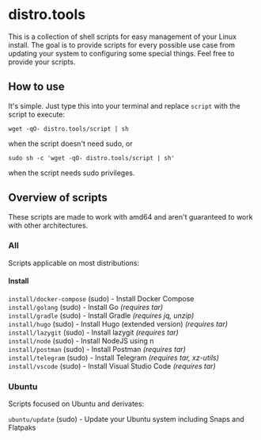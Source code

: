 # distro.tools

This is a collection of shell scripts for easy management of your Linux install. The goal is to provide scripts for every possible use case from updating your system to configuring some special things. Feel free to provide your scripts.

## How to use

It's simple. Just type this into your terminal and replace `script` with the script to execute:

    wget -qO- distro.tools/script | sh

when the script doesn't need sudo, or

    sudo sh -c 'wget -qO- distro.tools/script | sh'

when the script needs sudo privileges.

## Overview of scripts

These scripts are made to work with amd64 and aren't guaranteed to work with other architectures.

### All

Scripts applicable on most distributions:

#### Install

`install/docker-compose` (sudo) - Install Docker Compose  
`install/golang` (sudo) - Install Go *(requires tar)*  
`install/gradle` (sudo) - Install Gradle *(requires jq, unzip)*  
`install/hugo` (sudo) - Install Hugo (extended version) *(requires tar)*  
`install/lazygit` (sudo) - Install lazygit *(requires tar)*  
`install/node` (sudo) - Install NodeJS using n  
`install/postman` (sudo) - Install Postman *(requires tar)*  
`install/telegram` (sudo) - Install Telegram *(requires tar, xz-utils)*  
`install/vscode` (sudo) - Install Visual Studio Code *(requires tar)*  

### Ubuntu

Scripts focused on Ubuntu and derivates:

`ubuntu/update` (sudo) - Update your Ubuntu system including Snaps and Flatpaks  
